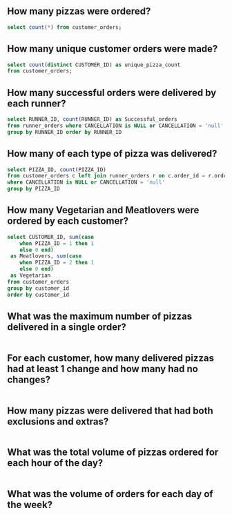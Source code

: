 ## How many pizzas were ordered?
```sql
select count(*) from customer_orders;
```
## How many unique customer orders were made?
```sql
select count(distinct CUSTOMER_ID) as unique_pizza_count
from customer_orders;
```
## How many successful orders were delivered by each runner?
```sql
select RUNNER_ID, count(RUNNER_ID) as Successful_orders  
from runner_orders where CANCELLATION is NULL or CANCELLATION = 'null'
group by RUNNER_ID order by RUNNER_ID

```
## How many of each type of pizza was delivered?
```sql
select PIZZA_ID, count(PIZZA_ID) 
from customer_orders c left join runner_orders r on c.order_id = r.order_id
where CANCELLATION is NULL or CANCELLATION = 'null'
group by PIZZA_ID
```
## How many Vegetarian and Meatlovers were ordered by each customer?
```sql
select CUSTOMER_ID, sum(case
    when PIZZA_ID = 1 then 1
    else 0 end)
 as Meatlovers, sum(case
    when PIZZA_ID = 2 then 1
    else 0 end)
 as Vegetarian
from customer_orders
group by customer_id
order by customer_id
```
## What was the maximum number of pizzas delivered in a single order?
```sql
```
## For each customer, how many delivered pizzas had at least 1 change and how many had no changes?
```sql
```
## How many pizzas were delivered that had both exclusions and extras?
```sql
```
## What was the total volume of pizzas ordered for each hour of the day?
```sql
```
## What was the volume of orders for each day of the week?
```sql
```
